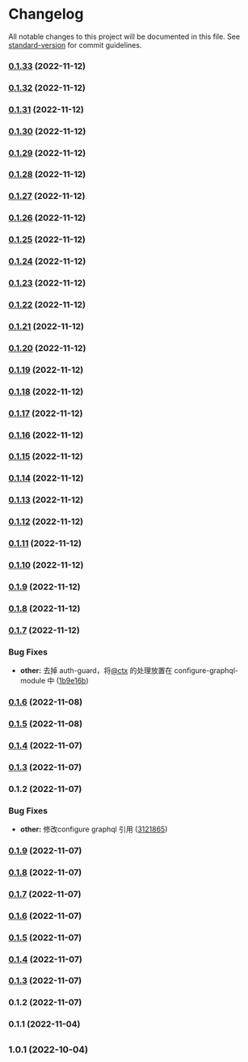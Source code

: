 # Changelog

All notable changes to this project will be documented in this file. See [standard-version](https://github.com/conventional-changelog/standard-version) for commit guidelines.

### [0.1.33](https://github.com/picker-cc/pickerjs/compare/v0.1.32...v0.1.33) (2022-11-12)

### [0.1.32](https://github.com/picker-cc/pickerjs/compare/v0.1.31...v0.1.32) (2022-11-12)

### [0.1.31](https://github.com/picker-cc/pickerjs/compare/v0.1.30...v0.1.31) (2022-11-12)

### [0.1.30](https://github.com/picker-cc/pickerjs/compare/v0.1.29...v0.1.30) (2022-11-12)

### [0.1.29](https://github.com/picker-cc/pickerjs/compare/v0.1.28...v0.1.29) (2022-11-12)

### [0.1.28](https://github.com/picker-cc/pickerjs/compare/v0.1.27...v0.1.28) (2022-11-12)

### [0.1.27](https://github.com/picker-cc/pickerjs/compare/v0.1.26...v0.1.27) (2022-11-12)

### [0.1.26](https://github.com/picker-cc/pickerjs/compare/v0.1.25...v0.1.26) (2022-11-12)

### [0.1.25](https://github.com/picker-cc/pickerjs/compare/v0.1.24...v0.1.25) (2022-11-12)

### [0.1.24](https://github.com/picker-cc/pickerjs/compare/v0.1.23...v0.1.24) (2022-11-12)

### [0.1.23](https://github.com/picker-cc/pickerjs/compare/v0.1.22...v0.1.23) (2022-11-12)

### [0.1.22](https://github.com/picker-cc/pickerjs/compare/v0.1.21...v0.1.22) (2022-11-12)

### [0.1.21](https://github.com/picker-cc/pickerjs/compare/v0.1.20...v0.1.21) (2022-11-12)

### [0.1.20](https://github.com/picker-cc/pickerjs/compare/v0.1.19...v0.1.20) (2022-11-12)

### [0.1.19](https://github.com/picker-cc/pickerjs/compare/v0.1.18...v0.1.19) (2022-11-12)

### [0.1.18](https://github.com/picker-cc/pickerjs/compare/v0.1.17...v0.1.18) (2022-11-12)

### [0.1.17](https://github.com/picker-cc/pickerjs/compare/v0.1.16...v0.1.17) (2022-11-12)

### [0.1.16](https://github.com/picker-cc/pickerjs/compare/v0.1.15...v0.1.16) (2022-11-12)

### [0.1.15](https://github.com/picker-cc/pickerjs/compare/v0.1.14...v0.1.15) (2022-11-12)

### [0.1.14](https://github.com/picker-cc/pickerjs/compare/v0.1.13...v0.1.14) (2022-11-12)

### [0.1.13](https://github.com/picker-cc/pickerjs/compare/v0.1.12...v0.1.13) (2022-11-12)

### [0.1.12](https://github.com/picker-cc/pickerjs/compare/v0.1.11...v0.1.12) (2022-11-12)

### [0.1.11](https://github.com/picker-cc/pickerjs/compare/v0.1.10...v0.1.11) (2022-11-12)

### [0.1.10](https://github.com/picker-cc/pickerjs/compare/v0.1.9...v0.1.10) (2022-11-12)

### [0.1.9](https://github.com/picker-cc/pickerjs/compare/v0.1.8...v0.1.9) (2022-11-12)

### [0.1.8](https://github.com/picker-cc/pickerjs/compare/v0.1.8-beta.0...v0.1.8) (2022-11-12)

### [0.1.7](https://github.com/picker-cc/pickerjs/compare/v0.1.6...v0.1.7) (2022-11-12)


### Bug Fixes

* **other:** 去掉 auth-guard，将[@ctx](https://github.com/ctx) 的处理放置在 configure-graphql-module 中 ([1b9e16b](https://github.com/picker-cc/pickerjs/commit/1b9e16b8ede440d764367bbfaa52f8d7ed175828))

### [0.1.6](https://github.com/picker-cc/pickerjs/compare/v0.1.6-beta.0...v0.1.6) (2022-11-08)

### [0.1.5](https://github.com/picker-cc/pickerjs/compare/v0.1.4...v0.1.5) (2022-11-08)

### [0.1.4](https://github.com/picker-cc/pickerjs/compare/v0.1.3...v0.1.4) (2022-11-07)

### [0.1.3](https://github.com/picker-cc/pickerjs/compare/v0.1.3-beta.0...v0.1.3) (2022-11-07)

### 0.1.2 (2022-11-07)


### Bug Fixes

* **other:** 修改configure graphql 引用 ([3121865](https://github.com/picker-cc/pickerjs/commit/312186572d8b565e31a5ed6605a36d776d69ceaa))

### [0.1.9](https://github.com/picker-cc/picker-repo/compare/v0.1.8...v0.1.9) (2022-11-07)

### [0.1.8](https://github.com/picker-cc/picker-repo/compare/v0.1.7...v0.1.8) (2022-11-07)

### [0.1.7](https://github.com/picker-cc/picker-repo/compare/v0.1.6...v0.1.7) (2022-11-07)

### [0.1.6](https://github.com/picker-cc/picker-repo/compare/v0.1.5...v0.1.6) (2022-11-07)

### [0.1.5](https://github.com/picker-cc/picker-repo/compare/v0.1.4...v0.1.5) (2022-11-07)

### [0.1.4](https://github.com/picker-cc/picker-repo/compare/v0.1.3...v0.1.4) (2022-11-07)

### [0.1.3](https://github.com/picker-cc/picker-repo/compare/v0.1.2...v0.1.3) (2022-11-07)

### 0.1.2 (2022-11-07)

### 0.1.1 (2022-11-04)

## <small>1.0.1 (2022-10-04)</small>
